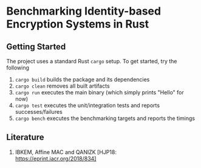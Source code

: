 # Benchmarking Identity-based Encryption Systems in Rust

## Getting Started
The project uses a standard Rust `cargo` setup. To get started, try the following

1. `cargo build` builds the package and its dependencies
2. `cargo clean` removes all built artifacts
3. `cargo run` executes the main binary (which simply prints "Hello" for now)
4. `cargo test` executes the unit/integration tests and reports successes/failures
5. `cargo bench` executes the benchmarking targets and reports the timings

## Literature
1. IBKEM, Affine MAC and QANIZK [HJP18: https://eprint.iacr.org/2018/834]
